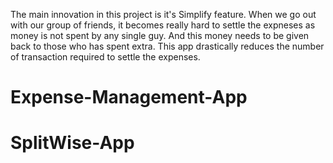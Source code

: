The main innovation in this project is it's Simplify feature. When we go out with our group of friends, it becomes really hard to settle the expneses as money is not spent by any single guy. And this money needs to be given back to those who has spent extra. This app drastically reduces the number of transaction required to settle the expenses.
# Expense-Management-App
# SplitWise-App
